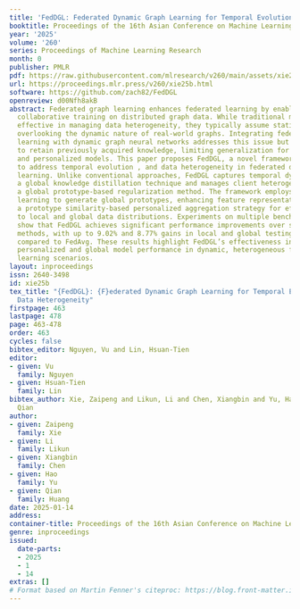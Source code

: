 ```yaml
---
title: 'FedDGL: Federated Dynamic Graph Learning for Temporal Evolution and Data Heterogeneity'
booktitle: Proceedings of the 16th Asian Conference on Machine Learning
year: '2025'
volume: '260'
series: Proceedings of Machine Learning Research
month: 0
publisher: PMLR
pdf: https://raw.githubusercontent.com/mlresearch/v260/main/assets/xie25b/xie25b.pdf
url: https://proceedings.mlr.press/v260/xie25b.html
software: https://github.com/zach82/FedDGL
openreview: d00Nfh8akB
abstract: Federated graph learning enhances federated learning by enabling privacy-preserving
  collaborative training on distributed graph data. While traditional methods are
  effective in managing data heterogeneity, they typically assume static graph structures,
  overlooking the dynamic nature of real-world graphs. Integrating federated graph
  learning with dynamic graph neural networks addresses this issue but often fails
  to retain previously acquired knowledge, limiting generalization for both global
  and personalized models. This paper proposes FedDGL, a novel framework designed
  to address temporal evolution , and data heterogeneity in federated dynamic graph
  learning. Unlike conventional approaches, FedDGL captures temporal dynamics through
  a global knowledge distillation technique and manages client heterogeneity using
  a global prototype-based regularization method. The framework employs contrastive
  learning to generate global prototypes, enhancing feature representation while utilizing
  a prototype similarity-based personalized aggregation strategy for effective adaptation
  to local and global data distributions. Experiments on multiple benchmark datasets
  show that FedDGL achieves significant performance improvements over state-of-the-art
  methods, with up to 9.02% and 8.77% gains in local and global testing, respectively,
  compared to FedAvg. These results highlight FedDGL’s effectiveness in improving
  personalized and global model performance in dynamic, heterogeneous federated graph
  learning scenarios.
layout: inproceedings
issn: 2640-3498
id: xie25b
tex_title: "{FedDGL}: {F}ederated Dynamic Graph Learning for Temporal Evolution and
  Data Heterogeneity"
firstpage: 463
lastpage: 478
page: 463-478
order: 463
cycles: false
bibtex_editor: Nguyen, Vu and Lin, Hsuan-Tien
editor:
- given: Vu
  family: Nguyen
- given: Hsuan-Tien
  family: Lin
bibtex_author: Xie, Zaipeng and Likun, Li and Chen, Xiangbin and Yu, Hao and Huang,
  Qian
author:
- given: Zaipeng
  family: Xie
- given: Li
  family: Likun
- given: Xiangbin
  family: Chen
- given: Hao
  family: Yu
- given: Qian
  family: Huang
date: 2025-01-14
address:
container-title: Proceedings of the 16th Asian Conference on Machine Learning
genre: inproceedings
issued:
  date-parts:
  - 2025
  - 1
  - 14
extras: []
# Format based on Martin Fenner's citeproc: https://blog.front-matter.io/posts/citeproc-yaml-for-bibliographies/
---
```

